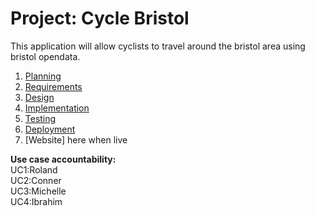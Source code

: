 # Project: Cycle Bristol

This application will allow cyclists to travel around the bristol area using bristol opendata.

1. [Planning](docs/planning_ISD.md)
2. [Requirements](docs/requirements.md)
3. [Design](docs/design.md)
4. [Implementation](docs/implementation.md)
5. [Testing](docs/testing.md)
6. [Deployment](docs/deployment.md)
7. [Website] here when live

**Use case accountability:**
<br>UC1:Roland
<br>UC2:Conner
<br>UC3:Michelle
<br>UC4:Ibrahim